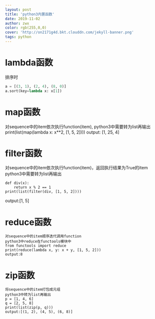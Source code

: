 ```yaml
---
layout: post
title: 'python3内置函数'
date: 2019-11-02
author: zwx
color: rgb(255,0,0)
cover: 'http://on2171g4d.bkt.clouddn.com/jekyll-banner.png'
tags: python
---
```


# lambda函数
排序时
```python
a = [(3, 1), (2, 4), (8, 0)]
a.sort(key=lambda x: x[1])
```

# map函数
对sequence中的item依次执行function(item),
python3中需要转为list再输出
	print(list(map(lambda x: x**2, [1, 5, 2])))
	output: [1, 25, 4]

# filter函数
对sequence中的item依次执行function(item)，返回执行结果为True的item
python3中需要转为list再输出
```
def div(x):
    return x % 2 == 1
print(list(filter(div, [1, 5, 2])))
```
output:[1, 5]

# reduce函数
    对sequence中的item顺序迭代调用function
    python3中reduce在functools模块中
    from functools import reduce
    print(reduce(lambda x, y: x + y, [1, 5, 2]))
    output:8

# zip函数
    将sequence中的item打包成元组
    python3中转为list再输出
    p = [1, 4, 6]
    q = [2, 5, 8]
    print(list(zip(p, q)))
    output:[(1, 2), (4, 5), (6, 8)]
